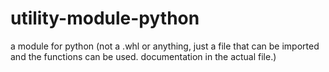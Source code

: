 # utility-module-python
a module for python (not a .whl or anything, just a file that can be imported and the functions can be used. documentation in the actual file.)
